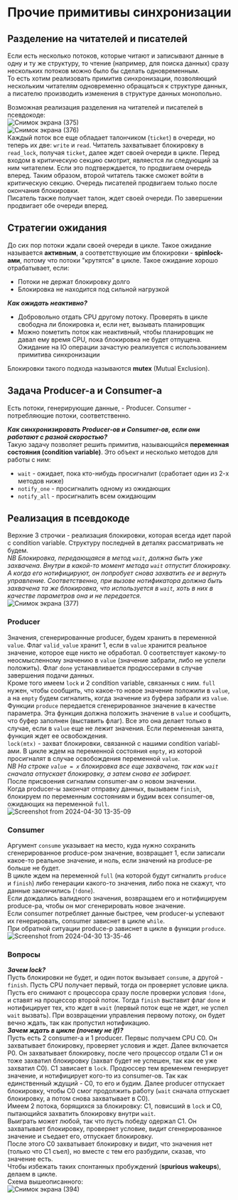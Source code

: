 # Прочие примитивы синхронизации  
## Разделение на читателей и писателей  
Если есть несколько потоков, которые читают и записывают данные в одну и ту же структуру, то чтение (например, для поиска данных) сразу нескольких потоков можно было бы 
сделать одновременным.  
То есть хотим реализовать примитив синхронизации, позволяющий нескольким читателям одновременно обращаться к структуре данных, а писателю производить изменения в 
структуре данных монопольно.  

Возможная реализация разделения на читателей и писателей в псевдокоде:  
![Снимок экрана (375)](https://github.com/BorisDeLaMar/Operating_systems/assets/91004615/1ab64d83-ad58-4a9d-9b5d-138f841af27d)  
![Снимок экрана (376)](https://github.com/BorisDeLaMar/Operating_systems/assets/91004615/cd15c54f-699d-46bd-ba7e-bf38b21733f1)  
Каждый поток все еще обладает талончиком (`ticket`) в очереди, но теперь их две: `write` и `read`. Читатель захватывает блокировку в `read_lock`, получая `ticket`, 
далее ждет своей очереди в цикле. Перед входом в критическую секцию смотрит, являестся ли следующий за ним читателем. Если это подтверждается, то продвигаем очередь 
вперед. Таким образом, второй читатель также сможет войти в критическую секцию. Очередь писателей продвигаем только после окончания блокировки.  
Писатель также получает талон, ждет своей очереди. По завершении продвигает обе очереди вперед.  
## Стратегии ожидания  
До сих пор потоки ждали своей очереди в цикле. Такое ожидание называется **активным**, а соответствующие им блокировки - **spinlock-ами**, потому что потоки "крутятся" в 
цикле. Такое ожидание хорошо отрабатывает, если:  
* Потоки не держат блокировку долго
* Блокировка не находится под сильной нагрузкой

***Как ожидать неактивно?***  
* Добровольно отдать CPU другому потоку. Проверять в цикле свободна ли блокировка и, если нет, вызывать планировщик
* Можно пометить поток как неактивный, чтобы планировщик не давал ему время CPU, пока блокировка не будет отпущена. Ожидание на IO операции зачастую реализуется с 
использованием примитива синхронизации

Блокировки такого подхода называются **mutex** (Mutual Exclusion).
## Задача Producer-a и Consumer-a  
Есть потоки, генерирующие данные, - Producer. Consumer - потребляющие потоки, соответственно.  

***Как синхронизировать Producer-ов и Consumer-ов, если они работают с разной скоростью?***  
Такую задачу позволяет решить примитив, называющийся **переменная состояния (condition variable)**. Это объект и несколько методов для работы с ним:
* `wait` - ожидает, пока кто-нибудь просигналит (сработает один из 2-х методов ниже)
* `notify_one` - просигналить одному из ожидающих
* `notify_all` - просигналить всем ожидающим  
## Реализация в псевдокоде  
Верхние 3 строчки - реализация блокировки, которая всегда идет парой с condition variable. Структуру последней в деталях рассматривать не будем.  
*NB Блокировка, передающаяся в метод `wait`, должна быть уже захвачена. Внутри в какой-то момент метода `wait` отпустит блокировку. А когда его нотифицируют, 
он попробует снова захватить ее и вернуть управление. Соответственно, при вызове нотификатора должна быть захвачена та же блокировка, что используется в `wait`, 
хоть в них в качестве параметров она и не передается.*  
![Снимок экрана (377)](https://github.com/BorisDeLaMar/Operating_systems/assets/91004615/cd342f32-a464-40b1-9473-90ce767e3a4a)  
### Producer  
Значения, сгенерированные producer, будем хранить в переменной `value`. Флаг `valid_value` хранит 1, если в `value`  хранится реальное значение, которое еще никто не 
обработал. 0 соответствует какому-то неосмысленному значению в `value` (значение забрали, либо не успели положить). Флаг `done` устанавливается продюссерами в случае 
завершения подачи данных.  
Кроме того имеем `lock` и 2 condition variable, связанных с ним. `full` нужен, чтобы сообщить, что какое-то новое значение положили в `value`, а на `empty` будем сигналить, когда значение из буфера забрали из `value`.  
Функции `produce` передается сгенерированное значение в качестве параметра. Эта функция должна положить значение в `value` и сообщить, что буфер заполнен (выставить флаг). Все это она делает только в случае, если в `value` еще не лежит значения. Если переменная занята, функция ждет ее освобождения.  
`lock(mtx)` - захват блокировки, связанной с нашими condition variabl-ами. В цикле ждем на переменной состояния `empty`, из которой просигналят в случае освобождения переменной `value`.  
*NB На строке `value = x` блокировка все еще захвачена, так как `wait` сначала отпускает блокировку, а затем снова ее забирает.*    
После присвоения сигналим consumer-ам о новом значении.  
Когда producer-ы закончат отправку данных, вызываем `finish`, блокируем по переменным состояниям и будим всех consumer-ов, ожидающих на переменной `full`.  
 ![Screenshot from 2024-04-30 13-35-09](https://github.com/BorisDeLaMar/Operating_systems/assets/91004615/fe21a406-6e0d-4699-a41c-6a6e095fda93)  
### Consumer  
Аргумент `consume` указывает на место, куда нужно сохранить сгенерированное produce-ром значение, возвращает 1, если записали какое-то реальное значение, и ноль, если значений на produce-ре больше не будет.  
В цикле ждем на переменной `full` (на которой будут сигналить `produce` и `finish`) либо генерации какого-то значения, либо пока не скажут, что данные закончились (`!done`).  
Если дождались валидного значения, возвращаем его и нотифицируем produce-ра, чтобы он мог сгенерировать новое значение.  
Если consumer потребляет данные быстрее, чем producer-ы успевают их генерировать, consumer зависнет в цикле `while`.  
При обратной ситуации produce-р зависнет в цикле в функции `produce`.  
![Screenshot from 2024-04-30 13-35-46](https://github.com/BorisDeLaMar/Operating_systems/assets/91004615/eb92867d-2510-48f9-b800-ed2f47fed4f8)  
### Вопросы    
***Зачем lock?***  
Пусть блокировки не будет, и один поток вызывает `consume`, а другой - `finish`. Пусть CPU получает первый, тогда он проверяет условие цикла. Пусть его снимают с процессора сразу после проверки условия `!done`, и ставят на процессор второй поток. Тогда `finish` выставит флаг `done` и нотифицирует тех, кто ждет в `wait` (первый поток еще не ждет, не успел `wait` вызвать). При возвращении управления первому потоку, он будет вечно ждать, так как пропустил нотификацию.  
***Зачем ждать в цикле (почему не if)?***  
Пусть есть 2 consumer-а и 1 producer. Первыс получаем CPU C0. Он захватывает блокировку, проверяет условия и ждет. Далее включается P0. Он захватывает блокировку, после чего процессор отдали C1 и он тоже захватил блокировку (захват будет не успешен, так как ее уже захватил C0). C1 зависает в `lock`. Продюссер тем временем генерирует значение, и нотифицирует кого-то из consumer-ов. Так как единственный ждущий - C0, то его и будим. Далее producer отпускает блокировку, чтобы C0 смог продолжить работу (`wait` сначала отпускает блокировку, а потом снова захватывает в C0).  
Имеем 2 потока, борящихся за блокировку: C1, повисший в `lock` и C0, пытающийся захватить блокировку внутри `wait`.  
Выиграть может любой, так что пусть победу одержал C1. Он захватывает блокировку, проверяет условие, видит сгенерированное значение и съедает его, отпускает блокировку.  
После этого C0 захватывает блокировку и видит, что значения нет (только что C1 съел), но вместе с тем его разбудили, сказав, что значение есть.  
Чтобы избежать таких спонтанных пробуждений (**spurious wakeups**), делаем в цикле.  
Схема вышеописанного:  
![Снимок экрана (394)](https://github.com/BorisDeLaMar/Operating_systems/assets/91004615/50c2c7f1-0a29-42b6-bee7-11afdac8d3cc)




